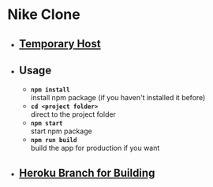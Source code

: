 # Nike Clone
* ## [Temporary Host](https://guarded-headland-61604.herokuapp.com/)
* ## Usage
  * **`npm install`** <br>
    install npm package (if you haven't installed it before)
  * **`cd <project folder>`** <br>
    direct to the project folder
  * **`npm start`** <br>
    start npm package
  * **`npm run build`** <br>
    build the app for production if you want
* ## [Heroku Branch for Building](https://dashboard.heroku.com/apps/guarded-headland-61604)